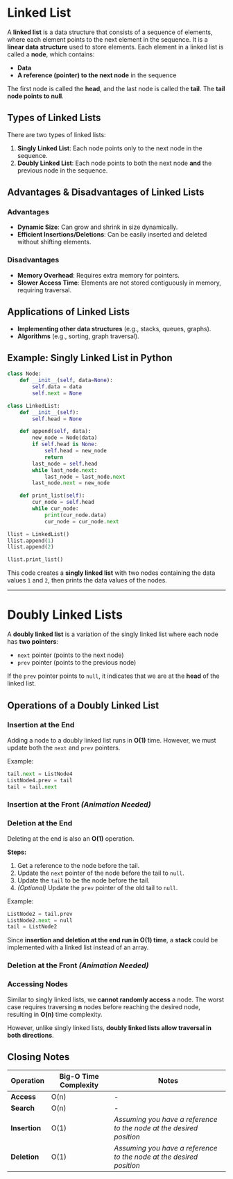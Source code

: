 # Linked List

A **linked list** is a data structure that consists of a sequence of elements, where each element points to the next element in the sequence. It is a **linear data structure** used to store elements. Each element in a linked list is called a **node**, which contains:

- **Data**
- **A reference (pointer) to the next node** in the sequence

The first node is called the **head**, and the last node is called the **tail**. The **tail node points to null**.

## Types of Linked Lists

There are two types of linked lists:
1. **Singly Linked List**: Each node points only to the next node in the sequence.
2. **Doubly Linked List**: Each node points to both the next node **and** the previous node in the sequence.

## Advantages & Disadvantages of Linked Lists

### **Advantages**
- **Dynamic Size**: Can grow and shrink in size dynamically.
- **Efficient Insertions/Deletions**: Can be easily inserted and deleted without shifting elements.

### **Disadvantages**
- **Memory Overhead**: Requires extra memory for pointers.
- **Slower Access Time**: Elements are not stored contiguously in memory, requiring traversal.

## Applications of Linked Lists
- **Implementing other data structures** (e.g., stacks, queues, graphs).
- **Algorithms** (e.g., sorting, graph traversal).

## Example: Singly Linked List in Python

```python
class Node:
    def __init__(self, data=None):
        self.data = data
        self.next = None

class LinkedList:
    def __init__(self):
        self.head = None

    def append(self, data):
        new_node = Node(data)
        if self.head is None:
            self.head = new_node
            return
        last_node = self.head
        while last_node.next:
            last_node = last_node.next
        last_node.next = new_node

    def print_list(self):
        cur_node = self.head
        while cur_node:
            print(cur_node.data)
            cur_node = cur_node.next

llist = LinkedList()
llist.append(1)
llist.append(2)

llist.print_list()
```

This code creates a **singly linked list** with two nodes containing the data values `1` and `2`, then prints the data values of the nodes.

---

# Doubly Linked Lists

A **doubly linked list** is a variation of the singly linked list where each node has **two pointers**:
- `next` pointer (points to the next node)
- `prev` pointer (points to the previous node)

If the `prev` pointer points to `null`, it indicates that we are at the **head** of the linked list.

## Operations of a Doubly Linked List

### **Insertion at the End**
Adding a node to a doubly linked list runs in **O(1)** time. However, we must update both the `next` and `prev` pointers.

Example:
```python
tail.next = ListNode4
ListNode4.prev = tail
tail = tail.next
```

### **Insertion at the Front** *(Animation Needed)*

### **Deletion at the End**
Deleting at the end is also an **O(1)** operation.

**Steps:**
1. Get a reference to the node before the tail.
2. Update the `next` pointer of the node before the tail to `null`.
3. Update the `tail` to be the node before the tail.
4. *(Optional)* Update the `prev` pointer of the old tail to `null`.

Example:
```python
ListNode2 = tail.prev
ListNode2.next = null
tail = ListNode2
```

Since **insertion and deletion at the end run in O(1) time**, a **stack** could be implemented with a linked list instead of an array.

### **Deletion at the Front** *(Animation Needed)*

### **Accessing Nodes**
Similar to singly linked lists, we **cannot randomly access** a node. The worst case requires traversing **n** nodes before reaching the desired node, resulting in **O(n)** time complexity.

However, unlike singly linked lists, **doubly linked lists allow traversal in both directions**.

## **Closing Notes**

| Operation  | Big-O Time Complexity | Notes |
|------------|----------------------|----------------------------|
| **Access** | O(n) | - |
| **Search** | O(n) | - |
| **Insertion** | O(1) | *Assuming you have a reference to the node at the desired position* |
| **Deletion** | O(1) | *Assuming you have a reference to the node at the desired position* |

